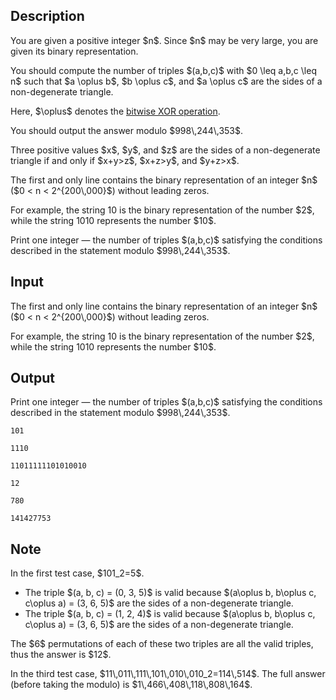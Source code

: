 ## Description

<div><p>You are given a positive integer $n$. Since $n$ may be very large, you are given its binary representation.</p><p>You should compute the number of triples $(a,b,c)$ with $0 \leq a,b,c \leq n$ such that $a \oplus b$, $b \oplus c$, and $a \oplus c$ are the sides of a non-degenerate triangle. </p><p>Here, $\oplus$ denotes the <a href="https://en.wikipedia.org/wiki/Bitwise_operation#XOR">bitwise XOR operation</a>.</p><p>You should output the answer modulo $998\,244\,353$.</p><p>Three positive values $x$, $y$, and $z$ are the sides of a non-degenerate triangle if and only if $x+y&gt;z$, $x+z&gt;y$, and $y+z&gt;x$.</p></div><div class="input-specification"><p>The first and only line contains the binary representation of an integer $n$ ($0 &lt; n &lt; 2^{200\,000}$) without leading zeros.</p><p>For example, the string <span class="tex-font-style-tt">10</span> is the binary representation of the number $2$, while the string <span class="tex-font-style-tt">1010</span> represents the number $10$.</p></div><div class="output-specification"><p>Print one integer — the number of triples $(a,b,c)$ satisfying the conditions described in the statement modulo $998\,244\,353$.</p></div>

## Input

<p>The first and only line contains the binary representation of an integer $n$ ($0 &lt; n &lt; 2^{200\,000}$) without leading zeros.</p><p>For example, the string <span class="tex-font-style-tt">10</span> is the binary representation of the number $2$, while the string <span class="tex-font-style-tt">1010</span> represents the number $10$.</p>

## Output

<p>Print one integer — the number of triples $(a,b,c)$ satisfying the conditions described in the statement modulo $998\,244\,353$.</p>





```input1|
101
```




```input2|
1110
```




```input3|
11011111101010010
```




```output1
12
```




```output2
780
```




```output3
141427753
```



## Note

<p>In the first test case, $101_2=5$.</p><ul> <li> The triple $(a, b, c) = (0, 3, 5)$ is valid because $(a\oplus b, b\oplus c, c\oplus a) = (3, 6, 5)$ are the sides of a non-degenerate triangle. </li><li> The triple $(a, b, c) = (1, 2, 4)$ is valid because $(a\oplus b, b\oplus c, c\oplus a) = (3, 6, 5)$ are the sides of a non-degenerate triangle. </li></ul><p>The $6$ permutations of each of these two triples are all the valid triples, thus the answer is $12$.</p><p>In the third test case, $11\,011\,111\,101\,010\,010_2=114\,514$. The full answer (before taking the modulo) is $1\,466\,408\,118\,808\,164$.</p>
